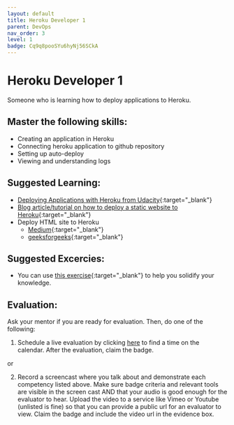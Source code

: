 ```yaml
---
layout: default
title: Heroku Developer 1
parent: DevOps
nav_order: 3
level: 1
badge: Cq9q8pooSYu6hyNj56SCkA
---
```

# Heroku Developer 1

Someone who is learning how to deploy applications to Heroku.

## Master the following skills:

- Creating an application in Heroku
- Connecting heroku application to github repository
- Setting up auto-deploy
- Viewing and understanding logs

## Suggested Learning:

- [Deploying Applications with Heroku from Udacity](https://www.udacity.com/course/deploying-applications-with-heroku--ud272){:target="\_blank"}
- [Blog article/tutorial on how to deploy a static website to Heroku](https://blog.teamtreehouse.com/deploy-static-site-heroku){:target="\_blank"}
- Deploy HTML site to Heroku
  - [Medium](https://medium.com/@winnieliang/how-to-run-a-simple-html-css-javascript-application-on-heroku-4e664c541b0b){:target="\_blank"}
  - [geeksforgeeks](https://www.geeksforgeeks.org/how-to-deploy-a-basic-static-html-website-to-heroku/){:target="\_blank"}

## Suggested Excercies:

- You can use [this exercise](https://consultantsussex.com/deploy-html-on-heroku/){:target="\_blank"} to help you solidify your knowledge.

## Evaluation:

Ask your mentor if you are ready for evaluation. Then, do one of the following:

1. Schedule a live evaluation by clicking [here](https://webdev.codex.academy/mastery-eval-1?badge=Cq9q8pooSYu6hyNj56SCkA) to find a time on the calendar. After the evaluation, claim the badge.

or

2. Record a screencast where you talk about and demonstrate each competency listed above. Make sure badge criteria and relevant tools are visible in the screen cast AND that your audio is good enough for the evaluator to hear. Upload the video to a service like Vimeo or Youtube (unlisted is fine) so that you can provide a public url for an evaluator to view. Claim the badge and include the video url in the evidence box.
